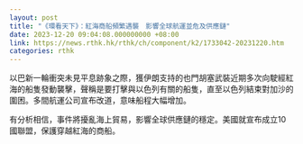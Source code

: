 ```yaml
---
layout: post
title: "《環看天下》：紅海商船頻繁遇襲　影響全球航運並危及供應鏈"
date: 2023-12-20 09:04:08.000000000 +08:00
link: https://news.rthk.hk/rthk/ch/component/k2/1733042-20231220.htm
categories: rthk
---
```


以巴新一輪衝突未見平息跡象之際，獲伊朗支持的也門胡塞武裝近期多次向駛經紅海的船隻發動襲擊，聲稱是要打擊與以色列有關的船隻，直至以色列結束對加沙的圍困。多間航運公司宣布改道，意味船程大幅增加。

有分析相信，事件將擾亂海上貿易，影響全球供應鏈的穩定。美國就宣布成立10國聯盟，保護穿越紅海的商船。
